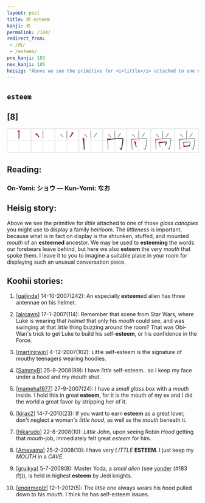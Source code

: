 ```yaml
---
layout: post
title: 尚 esteem
kanji: 尚
permalink: /184/
redirect_from:
 - /尚/
 - /esteem/
pre_kanji: 183
nex_kanji: 185
heisig: "Above we see the primitive for <i>little</i> attached to one of those <i>glass canopies</i> you might use to display a family heirloom. The <i>littleness</i> is important, because what is in fact on display is the shrunken, stuffed, and mounted <i>mouth</i> of an <b>esteemed</b> ancestor. We may be used to <b>esteeming</b> the words our forebears leave behind, but here we also <b>esteem</b> the very <i>mouth</i> that spoke them. I leave it to you to imagine a suitable place in your room for displaying such an unusual conversation piece."
---
```


## `esteem`

## [8]

<div class="stroke"><img src="../images/E5B09A.png" /></div>

## Reading:

### On-Yomi: ショウ &mdash; Kun-Yomi: なお

## Heisig story:

Above we see the primitive for <i>little</i> attached to one of those <i>glass canopies</i> you might use to display a family heirloom. The <i>littleness</i> is important, because what is in fact on display is the shrunken, stuffed, and mounted <i>mouth</i> of an <b>esteemed</b> ancestor. We may be used to <b>esteeming</b> the words our forebears leave behind, but here we also <b>esteem</b> the very <i>mouth</i> that spoke them. I leave it to you to imagine a suitable place in your room for displaying such an unusual conversation piece.

## Koohii stories:

1) [<a href="http://kanji.koohii.com/profile/gaijinda">gaijinda</a>] 14-10-2007(242): An especially<strong> esteem</strong>ed alien has three antennae on his helmet.

2) [<a href="http://kanji.koohii.com/profile/aircawn">aircawn</a>] 17-1-2007(114): Remember that scene from Star Wars, where Luke is wearing that <em>helmet</em> that only his <em>mouth</em> could see, and was swinging at that <em>little</em> thing buzzing around the room? That was Obi-Wan&#039;s trick to get Luke to build his self-<strong>esteem</strong>, or his confidence in the Force.

3) [<a href="http://kanji.koohii.com/profile/martinirwin">martinirwin</a>] 4-12-2007(102): Little self-esteem is the signature of mouthy teenagers wearing hoodies.

4) [<a href="http://kanji.koohii.com/profile/SammyB">SammyB</a>] 25-9-2008(89): I have <em>little</em> self-esteem.. so I keep my face under a <em>hood</em> and my <em>mouth</em> shut.

5) [<a href="http://kanji.koohii.com/profile/mameha1977">mameha1977</a>] 27-9-2007(24): I have a <em>small glass box</em> with a <em>mouth</em> inside. I hold this in great<strong> esteem</strong>, for it is the mouth of my ex and I did the world a great favor by stripping her of it.

6) [<a href="http://kanji.koohii.com/profile/kirax2">kirax2</a>] 14-7-2010(23): If you want to earn<strong> esteem</strong> as a great lover, don&#039;t neglect a woman&#039;s <em>little hood</em>, as well as the <em>mouth</em> beneath it.

7) [<a href="http://kanji.koohii.com/profile/hikarudo">hikarudo</a>] 22-8-2008(10): <em>Little</em> John, upon seeing Robin <em>Hood</em> getting that <em>mouth</em>-job, immediately felt great <em>esteem</em> for him.

8) [<a href="http://kanji.koohii.com/profile/Ameyama">Ameyama</a>] 25-2-2008(10): I have very <em>LITTLE</em> <strong>ESTEEM</strong>. I just keep my <em>MOUTH</em> in a <em>CAVE</em>.

9) [<a href="http://kanji.koohii.com/profile/gruikya">gruikya</a>] 5-7-2008(8): Master Yoda, a <em>small</em> <em>alien</em> (see <a href="../183">yonder</a> (#183 向)), is held in highest<strong> esteem</strong> by Jedi knights.

10) [<a href="http://kanji.koohii.com/profile/enoirmeplz">enoirmeplz</a>] 12-1-2012(5): The <em>little</em> one always wears his <em>hood</em> pulled down to his <em>mouth</em>. I think he has self-esteem issues.
